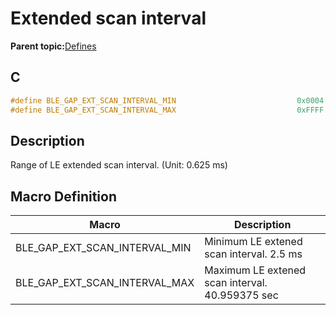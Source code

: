 # Extended scan interval

**Parent topic:**[Defines](GUID-FB430BFE-A9A9-473D-A588-1240BBD25ADD.md)

## C

```c
#define BLE_GAP_EXT_SCAN_INTERVAL_MIN                           0x0004
#define BLE_GAP_EXT_SCAN_INTERVAL_MAX                           0xFFFF
```

## Description

Range of LE extended scan interval. \(Unit: 0.625 ms\)

## Macro Definition

|Macro|Description|
|-----|-----------|
|BLE\_GAP\_EXT\_SCAN\_INTERVAL\_MIN|Minimum LE extened scan interval. 2.5 ms|
|BLE\_GAP\_EXT\_SCAN\_INTERVAL\_MAX|Maximum LE extened scan interval. 40.959375 sec|

